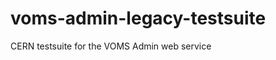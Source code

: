 voms-admin-legacy-testsuite
===========================

CERN testsuite for the VOMS Admin web service